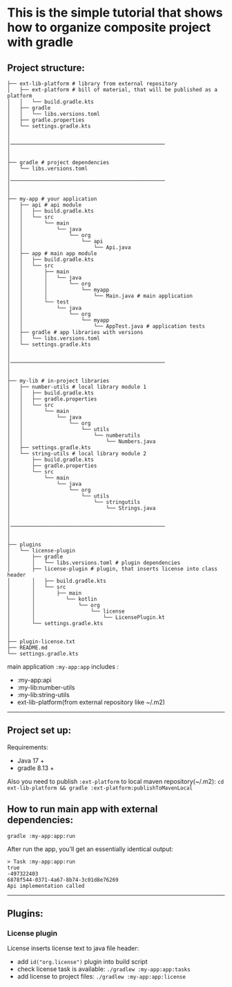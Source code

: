# This is the simple tutorial that shows how to organize composite project with gradle

## Project structure:
```
├── ext-lib-platform # library from external repository
│   ├── ext-platform # bill of material, that will be published as a platform
│   │   └── build.gradle.kts
│   ├── gradle
│   │   └── libs.versions.toml
│   ├── gradle.properties
│   └── settings.gradle.kts
│ 
│ 
│──────────────────────────────────────────────────
│ 
│ 
├── gradle # project dependencies
│   └── libs.versions.toml
│ 
│──────────────────────────────────────────────────
│ 
│ 
├── my-app # your application
│   ├── api # api module
│   │   ├── build.gradle.kts
│   │   └── src
│   │       └── main
│   │           └── java
│   │               └── org
│   │                   └── api
│   │                       └── Api.java
│   ├── app # main app module
│   │   ├── build.gradle.kts
│   │   └── src
│   │       ├── main
│   │       │   └── java
│   │       │       └── org
│   │       │           └── myapp
│   │       │               └── Main.java # main application
│   │       └── test
│   │           └── java
│   │               └── org
│   │                   └── myapp
│   │                       └── AppTest.java # application tests
│   ├── gradle # app libraries with versions
│   │   └── libs.versions.toml
│   └── settings.gradle.kts
│ 
│ 
│──────────────────────────────────────────────────
│ 
│ 
├── my-lib # in-project libraries
│   ├── number-utils # local library module 1
│   │   ├── build.gradle.kts
│   │   ├── gradle.properties
│   │   └── src
│   │       └── main
│   │           └── java
│   │               └── org
│   │                   └── utils
│   │                       └── numberutils
│   │                           └── Numbers.java
│   ├── settings.gradle.kts
│   └── string-utils # local library module 2
│       ├── build.gradle.kts
│       ├── gradle.properties
│       └── src
│           └── main
│               └── java
│                   └── org
│                       └── utils
│                           └── stringutils
│                               └── Strings.java
│
│
│──────────────────────────────────────────────────
│
│
├── plugins
│   └── license-plugin
│       ├── gradle
│       │   └── libs.versions.toml # plugin dependencies
│       ├── license-plugin # plugin, that inserts license into class header
│       │   ├── build.gradle.kts
│       │   └── src
│       │       ├── main
│       │          └── kotlin
│       │              └── org
│       │                  └── license
│       │                      └── LicensePlugin.kt
│       └── settings.gradle.kts
│
│
├── plugin-license.txt
├── README.md
└── settings.gradle.kts
```

main application `:my-app:app` includes :
- :my-app:api
- :my-lib:number-utils
- :my-lib:string-utils
- ext-lib-platform(from external repository like ~/.m2)

---

## Project set up:
Requirements:
- Java 17 +
- gradle 8.13 +

Also you need to publish `:ext-platform` to local maven repository(~/.m2): `cd ext-lib-platform && gradle :ext-platform:publishToMavenLocal`

## How to run main app with external dependencies:
```
gradle :my-app:app:run
```
After run the app, you’ll get an essentially identical output:
```
> Task :my-app:app:run
true
-497322403
6878f544-0371-4a67-8b74-3c01d8e76269
Api implementation called
```

---


## Plugins:

### License plugin
License inserts license text to java file header:
- add ```id("org.license")``` plugin into build script
- check license task is available: ```./gradlew :my-app:app:tasks```
- add license to project files: ```./gradlew :my-app:app:license```
